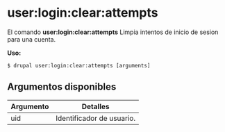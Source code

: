 # user:login:clear:attempts
El comando **user:login:clear:attempts** Limpia intentos de inicio de sesion para una cuenta.

**Uso:**
```
$ drupal user:login:clear:attempts [arguments] 
```


## Argumentos disponibles
Argumento | Detalles
---------|-------------
uid | Identificador de usuario.
